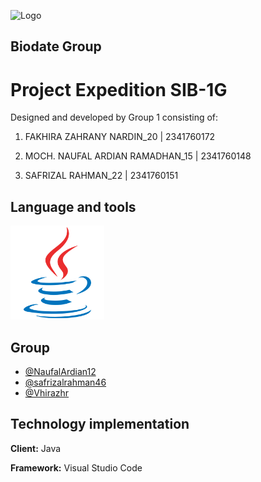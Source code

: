 <!-- <h3 align="center">A passionate frontend developer from India</h3>

<h3 align="left">Connect with me:</h3>
<p align="left">
</p> -->

<!-- <h3 align="left">Languages and Tools:</h3> -->
<!-- <p align="left"> <a href="https://www.java.com" target="_blank" rel="noreferrer"> <img src="https://raw.githubusercontent.com/devicons/devicon/master/icons/java/java-original.svg" alt="java" width="40" height="40"/> </a> </p> -->

![Logo](https://psdkukediri.polinema.ac.id/wp-content/uploads/2020/06/LOGO-POLINEMA-transparent-3.png)

## Biodate Group

# Project Expedition SIB-1G

Designed and developed by Group 1
consisting of:

1. FAKHIRA ZAHRANY NARDIN_20 | 2341760172

2. MOCH. NAUFAL ARDIAN RAMADHAN_15 | 2341760148

3. SAFRIZAL RAHMAN_22 | 2341760151 

## Language and tools

<p align="left"> <a href="https://www.java.com" target="_blank" rel="noreferrer"> 
<img src="https://raw.githubusercontent.com/devicons/devicon/master/icons/java/java-original.svg" alt="java" width="150" height="150"/> </a> </p>

## Group  

- [@NaufalArdian12](https://github.com/NaufalArdian12)
- [@safrizalrahman46](https://github.com/safrizalrahman46)
- [@Vhirazhr](https://github.com/Vhirazhr)


## Technology implementation

**Client:** Java 

**Framework:** Visual Studio Code

<!-- ## Pseudocode

![flowchart](https://github.com/NaufalArdian12/Tugas_Akhir_Java_Semester1/assets/80895732/a7dc9c45-58ab-4747-8b5a-c962a0db14d4)

## Flowchart 

![Flowchart](https://github.com/NaufalArdian12/Tugas_Akhir_Java_Semester1/assets/80895732/3ca4bc1d-76d7-4b09-8baf-24d3b871ac0c)

## Source Code

![Source code](https://github.com/NaufalArdian12/Tugas_Akhir_Java_Semester1/assets/80895732/e2a12b8d-4fe1-43a4-ade8-f71e2a8d374b) -->





